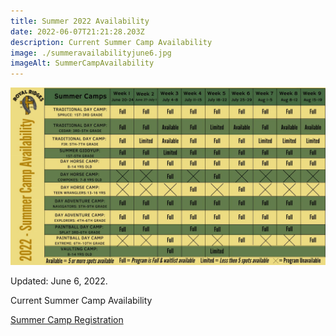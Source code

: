 ```yaml
---
title: Summer 2022 Availability
date: 2022-06-07T21:21:28.203Z
description: Current Summer Camp Availability
image: ./summeravailabilityjune6.jpg
imageAlt: SummerCampAvailability
---
```

![SummerCampAvailability](summeravailabilityjune6.jpg "SummerCampAvailability")

Updated: June 6, 2022.

Current Summer Camp Availability 

<div className='text-center mt-4'>
    <a 
        href='https://www.ultracamp.com/clientlogin.aspx?idCamp=1145&campCode=151'
        className='text-green-200 hover:text-indigo-400 hover:underline font-cursive text-2xl'
        target='_blank' 
        rel='noopener noreferrer'
    >Summer Camp Registration</a>
</div>